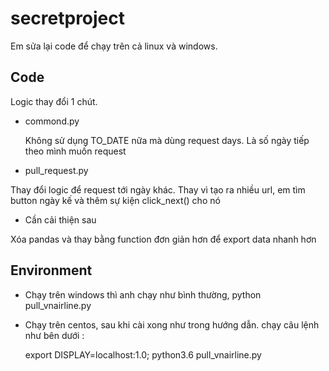 # secretproject

Em sửa lại code để chạy trên cả linux và windows.

## Code
Logic thay đổi 1 chút.
- commond.py

  Không sử dụng TO_DATE nữa mà dùng request days. Là số ngày tiếp theo mình muốn request
  
 - pull_request.py

  Thay đổi logic để request tới ngày khác. Thay vì tạo ra nhiều url, em tìm button ngày kế và thêm sự kiện click_next() cho nó
  
 - Cần cải thiện sau

  Xóa pandas và thay bằng function đơn giản hơn để export data nhanh hơn

## Environment
- Chạy trên windows thì anh chạy như bình thường, python pull_vnairline.py
- Chạy trên centos, sau khi cài xong như trong hướng dẫn. chạy câu lệnh như bên dưới : 
  
  export DISPLAY=localhost:1.0; python3.6 pull_vnairline.py
